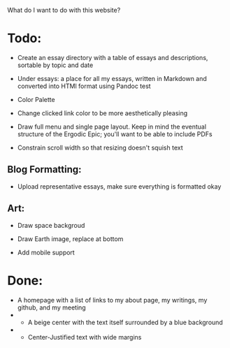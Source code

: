 What do I want to do with this website?


# Todo:
* Create an essay directory with a table of essays and descriptions, sortable by topic and date

* Under essays: a place for all my essays, written in Markdown and converted into HTMl format using Pandoc
test

* Color Palette


* Change clicked link color to be more aesthetically pleasing
* Draw full menu and single page layout. Keep in mind the eventual structure of the Ergodic Epic; you'll want to be able to include PDFs

* Constrain scroll width so that resizing doesn't squish text

## Blog Formatting:

* Upload representative essays, make sure everything is formatted okay

## Art:
* Draw space backgroud
* Draw Earth image, replace at bottom




* Add mobile support



# Done:

* A homepage with a list of links to my about page, my writings, my github, and my meeting
* * A beige center with the text itself surrounded by a blue background
* * Center-Justified text with wide margins
